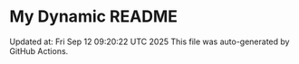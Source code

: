 # My Dynamic README
Updated at: Fri Sep 12 09:20:22 UTC 2025
This file was auto-generated by GitHub Actions.
